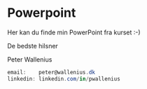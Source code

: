 # Powerpoint
Her kan du finde min PowerPoint fra kurset :-)

De bedste hilsner

Peter Wallenius


```c#
email:    peter@wallenius.dk
linkedin: linkedin.com/in/pwallenius
```
